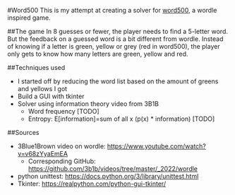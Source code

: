#Word500
This is my attempt at creating a solver for [word500](C:\Users\jonat\PycharmProjects\AdventOfCode2022), a wordle inspired game.

##The game
In 8 guesses or fewer, the player needs to find a 5-letter word. 
But the feedback on a guessed word is a bit different from wordle. 
Instead of knowing if a letter is green, yellow or grey (red in word500), 
the player only gets to know how many letters are green, yellow and red.

##Techniques used
* I started off by reducing the word list based on the amount of greens and yellows I got
* Build a GUI with tkinter
* Solver using information theory video from 3B1B
  * Word frequency [TODO]
  * Entropy: E[information]=sum of all x (p(x) * information) [TODO]




##Sources
* 3Blue1Brown video on wordle: https://www.youtube.com/watch?v=v68zYyaEmEA
    * Corresponding GitHub: https://github.com/3b1b/videos/tree/master/_2022/wordle
* python unittest: https://docs.python.org/3/library/unittest.html
* Tkinter: https://realpython.com/python-gui-tkinter/